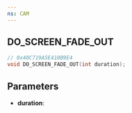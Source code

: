 ```yaml
---
ns: CAM
---
```

## DO_SCREEN_FADE_OUT

```c
// 0x40C719A5E410B9E4
void DO_SCREEN_FADE_OUT(int duration);
```

## Parameters
* **duration**:
